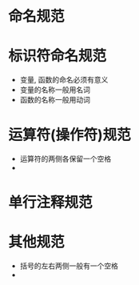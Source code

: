 # 命名规范

# 标识符命名规范

* 变量, 函数的命名必须有意义
* 变量的名称一般用名词
* 函数的名称一般用动词

# 运算符(操作符)规范

* 运算符的两侧各保留一个空格
* ‍

# 单行注释规范

# 其他规范

* 括号的左右两侧一般有一个空格
* ‍
